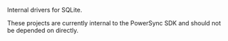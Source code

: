 Internal drivers for SQLite.

These projects are currently internal to the PowerSync SDK and should not be depended on directly.
